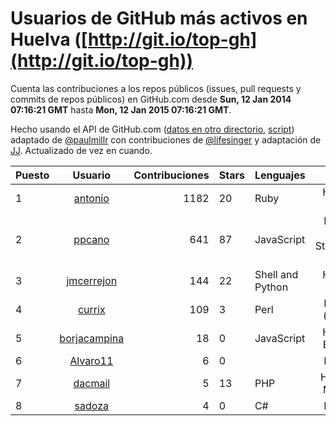 # Usuarios de GitHub más activos en Huelva ([http://git.io/top-gh](http://git.io/top-gh))

  Cuenta las contribuciones a los repos públicos (issues, pull requests y commits de repos públicos) en GitHub.com desde  **Sun, 12 Jan 2014 07:16:21 GMT** hasta **Mon, 12 Jan 2015 07:16:21 GMT**.

  Hecho usando el API de GitHub.com ([datos en otro directorio](https://github.com/JJ/top-github-users-data/tree/master/data), [script](https://github.com/JJ/top-github-users)) adaptado de [@paulmillr](https://github.com/paulmillr) con contribuciones de [@lifesinger](https://github.com/lifesinger) y adaptación de [JJ](http://jj.github.io). Actualizado de vez en cuando.

| Puesto   |      Usuario      |  Contribuciones | Stars | Lenguajes   |      Lugar      |  Avatar |
|----------|:-----------------:|----------------:|-------|-------------|:---------------:|---------|
| 1 | [antonio](https://github.com/antonio) | 1182 | 20 | Ruby | Huelva, Spain | ![Antonio Santos](https://avatars2.githubusercontent.com/u/17516?v=3&s=64) |
| 2 | [ppcano](https://github.com/ppcano) | 641 | 87 | JavaScript | Huelva (ES), Stockholm (SE) | ![Pepe Cano](https://avatars3.githubusercontent.com/u/825430?v=3&s=64) |
| 3 | [jmcerrejon](https://github.com/jmcerrejon) | 144 | 22 | Shell and Python | Huelva, Spain | ![Jose Cerrejon](https://avatars2.githubusercontent.com/u/1942431?v=3&s=64) |
| 4 | [currix](https://github.com/currix) | 109 | 3 | Perl | Huelva (Spain) | ![Curro](https://avatars0.githubusercontent.com/u/6237933?v=3&s=64) |
| 5 | [borjacampina](https://github.com/borjacampina) | 18 | 0 | JavaScript | Huelva, España | ![Borja Campina](https://avatars2.githubusercontent.com/u/514025?v=3&s=64) |
| 6 | [Alvaro11](https://github.com/Alvaro11) | 6 | 0 |  | Huelva | ![Álvaro](https://avatars0.githubusercontent.com/u/8927377?v=3&s=64) |
| 7 | [dacmail](https://github.com/dacmail) | 5 | 13 | PHP | Huelva-Málaga | ![Daniel Aguilar](https://avatars1.githubusercontent.com/u/11754?v=3&s=64) |
| 8 | [sadoza](https://github.com/sadoza) | 4 | 0 | C# | Huelva | ![Santi](https://avatars0.githubusercontent.com/u/6042243?v=3&s=64) |
